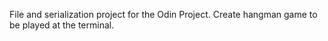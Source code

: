 File and serialization project for the Odin Project.
Create hangman game to be played at the terminal.